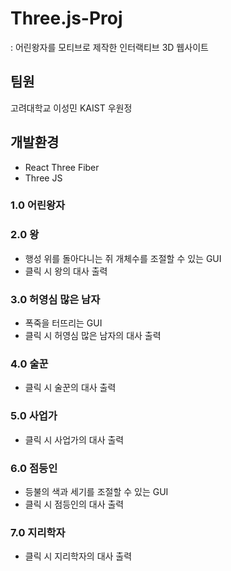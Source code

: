 # Three.js-Proj
: 어린왕자를 모티브로 제작한 인터랙티브 3D 웹사이트

## 팀원
고려대학교 이성민
KAIST 우원정

## 개발환경
- React Three Fiber
- Three JS

### 1.0 어린왕자
### 2.0 왕
- 행성 위를 돌아다니는 쥐 개체수를 조절할 수 있는 GUI
- 클릭 시 왕의 대사 출력
### 3.0 허영심 많은 남자
- 폭죽을 터뜨리는 GUI
- 클릭 시 허영심 많은 남자의 대사 출력
### 4.0 술꾼
- 클릭 시 술꾼의 대사 출력
### 5.0 사업가
- 클릭 시 사업가의 대사 출력
### 6.0 점등인
- 등불의 색과 세기를 조절할 수 있는 GUI
- 클릭 시 점등인의 대사 출력
### 7.0 지리학자
- 클릭 시 지리학자의 대사 출력
